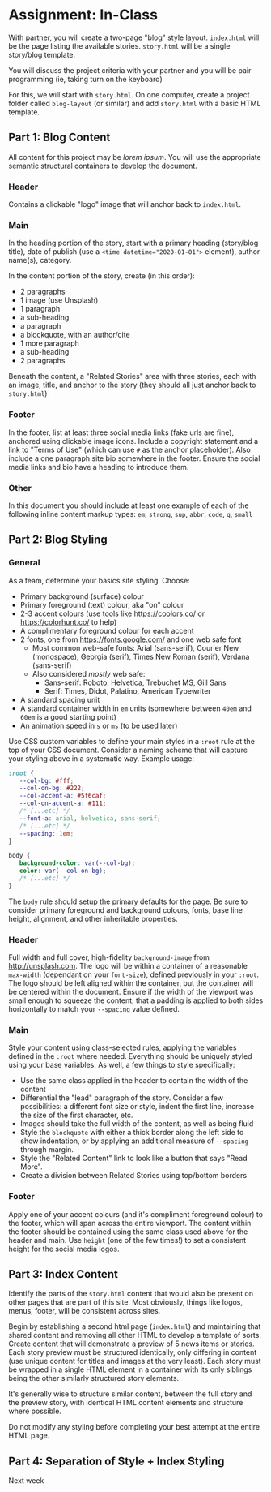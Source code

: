 # Assignment: In-Class

With partner, you will create a two-page "blog" style layout. `index.html` will be the page listing the available stories. `story.html` will be a single story/blog template. 

You will discuss the project criteria with your partner and you will be pair programming (ie, taking turn on the keyboard)

For this, we will start with `story.html`. On one computer, create a project folder called `blog-layout` (or similar) and add `story.html` with a basic HTML template. 

## Part 1: Blog Content

All content for this project may be _lorem ipsum_. You will use the appropriate semantic structural containers to develop the document.


### Header 

Contains a clickable "logo" image that will anchor back to `index.html`. 

### Main

In the heading portion of the story, start with a primary heading (story/blog title), date of publish (use a `<time datetime="2020-01-01">` element), author name(s), category.

In the content portion of the story, create (in this order):
- 2 paragraphs
- 1 image (use Unsplash)
- 1 paragraph
- a sub-heading
- a paragraph
- a blockquote, with an author/cite
- 1 more paragraph
- a sub-heading
- 2 paragraphs

Beneath the content, a "Related Stories" area with three stories, each with an image, title, and anchor to the story (they should all just anchor back to `story.html`)

### Footer

In the footer, list at least three social media links (fake urls are fine), anchored using clickable image icons. Include a copyright statement and a link to "Terms of Use" (which can use `#` as the anchor placeholder). Also include a one paragraph site bio somewhere in the footer. Ensure the social media links and bio have a heading to introduce them.

### Other

In this document you should include at least one example of each of the following inline content markup types: `em`, `strong`, `sup`, `abbr`, `code`, `q`, `small`


## Part 2: Blog Styling

### General

As a team, determine your basics site styling. Choose:
- Primary background (surface) colour
- Primary foreground (text) colour, aka "on" colour
- 2-3 accent colours (use tools like <https://coolors.co/> or <https://colorhunt.co/> to help)
- A complimentary foreground colour for each accent
- 2 fonts, one from <https://fonts.google.com/> and one web safe font 
  - Most common web-safe fonts: Arial (sans-serif), Courier New (monospace), Georgia (serif), Times New Roman (serif), Verdana (sans-serif)
  - Also considered _mostly_ web safe: 
    - Sans-serif: Roboto, Helvetica, Trebuchet MS, Gill Sans
    - Serif: Times, Didot, Palatino, American Typewriter
- A standard spacing unit
- A standard container width in `em` units (somewhere between `40em` and `60em` is a good starting point)
- An animation speed in `s` or `ms` (to be used later)

Use CSS custom variables to define your main styles in a `:root` rule at the top of your CSS document. Consider a naming scheme that will capture your styling above in a systematic way. Example usage:

```css
:root {
   --col-bg: #fff;
   --col-on-bg: #222;
   --col-accent-a: #5f6caf;
   --col-on-accent-a: #111;
   /* [...etc] */
   --font-a: arial, helvetica, sans-serif;
   /* [...etc] */
   --spacing: 1em;
}

body {
   background-color: var(--col-bg);
   color: var(--col-on-bg);
   /* [...etc] */
}
```

The `body` rule should setup the primary defaults for the page. Be sure to consider primary foreground and background colours, fonts, base line height, alignment, and other inheritable properties.

### Header

Full width and full cover, high-fidelity `background-image` from <http://unsplash.com>. The logo will be within a container of a reasonable `max-width` (dependant on your `font-size`), defined previously in your `:root`. The logo should be left aligned within the container, but the container will be centered within the document. Ensure if the width of the viewport was small enough to squeeze the content, that a padding is applied to both sides horizontally to match your `--spacing` value defined.

### Main

Style your content using class-selected rules, applying the variables defined in the `:root` where needed. Everything should be uniquely styled using your base variables. As well, a few things to style specifically:

- Use the same class applied in the header to contain the width of the content
- Differential the "lead" paragraph of the story. Consider a few possibilities: a different font size or style, indent the first line, increase the size of the first character, etc.
- Images should take the full width of the content, as well as being fluid
- Style the `blockquote` with either a thick border along the left side to show indentation, or by applying an additional measure of `--spacing` through margin.
- Style the "Related Content" link to look like a button that says "Read More".
- Create a division between Related Stories using top/bottom borders

### Footer

Apply one of your accent colours (and it's compliment foreground colour) to the footer, which will span across the entire viewport. The content within the footer should be contained using the same class used above for the header and main. Use `height` (one of the few times!) to set a consistent height for the social media logos.


## Part 3: Index Content

Identify the parts of the `story.html` content that would also be present on other pages that are part of this site. Most obviously, things like logos, menus, footer, will be consistent across sites. 

Begin by establishing a second html page (`index.html`) and maintaining that shared content and removing all other HTML to develop a template of sorts. Create content that will demonstrate a preview of 5 news items or stories. Each story preview must be structured identically, only differing in content (use unique content for titles and images at the very least). Each story must be wrapped in a single HTML element in a container with its only siblings being the other similarly structured story elements.

It's generally wise to structure similar content, between the full story and the preview story, with identical HTML content elements and structure where possible.

Do not modify any styling before completing your best attempt at the entire HTML page.

## Part 4: Separation of Style + Index Styling

Next week



